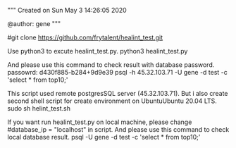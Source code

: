 """
Created on Sun May  3 14:26:05 2020

@author: gene
"""

#git clone https://github.com/frytalent/healint_test.git

Use python3 to excute healint_test.py.
python3 healint_test.py

And please use this command to check result with database password.
passowrd: d430f885-b284+9d9e39
psql -h 45.32.103.71 -U gene -d test -c 'select * from top10;'

This script used remote postgresSQL server (45.32.103.71).
But i also create second shell script for create environment on UbuntuUbuntu 20.04 LTS.
sudo sh helint_test.sh

If you want run healint_test.py on local machine, please change #database_ip = "localhost" in script.
And please use this command to check local database result.
psql -U gene -d test -c 'select * from top10;'
